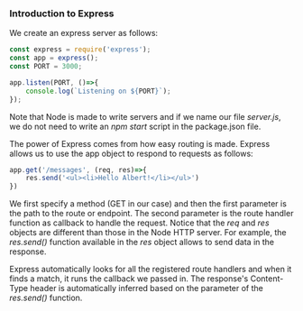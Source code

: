 
### Introduction to Express 

We create an express server as follows: 

```js
const express = require('express');
const app = express();
const PORT = 3000; 

app.listen(PORT, ()=>{
	console.log(`Listening on ${PORT}`);
});
```

Note that Node is made to write servers and if we name our file *server.js*, we do not need to write an *npm start* script in the package.json file. 

The power of Express comes from how easy routing is made. Express allows us to use the app object to respond to requests as follows:

```js
app.get('/messages', (req, res)=>{
	res.send('<ul><li>Hello Albert!</li></ul>')
})
```

We first specify a method (GET in our case) and then the first parameter is the path to the route or endpoint. The second parameter is the route handler function as callback to handle the request. Notice that the *req* and *res* objects are different than those in the Node HTTP server. For example, the *res.send()* function available in the *res* object allows to send data in the response.

Express automatically looks for all the registered route handlers and when it finds a match, it runs the callback we passed in. The response's Content-Type header is automatically inferred based on the parameter of the *res.send()* function.
